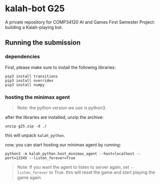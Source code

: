 # kalah-bot G25
A private repository for COMP34120 AI and Games First Semester Project: building a Kalah-playing bot.


## Running the submission

### dependencies
First, please make sure to install the following libraries:
```
pip3 install transitions
pip3 install overrides
pip3 install numpy
```


### hosting the minimax agent
> Note: the python version we use is python3.

after the libraries are installed, unzip the archive:
```
unzip g25.zip -d ./
```

this will unpack `kalah_python`. 

now, you can start hosting our minimax agent by running:
```
python3 -m kalah_python.host_minimax_agent --host=localhost --port=12345 --listen_forever=True
```
> Note: If you want the agent to listen to server again, set `--listen_forever` to True. 
> this will reset the game and start playing the game again.

